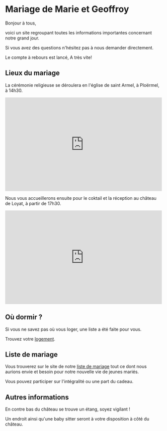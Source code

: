 # Mariage de Marie et Geoffroy

Bonjour à tous, 

voici un site regroupant toutes les informations importantes concernant notre grand jour.

 Si vous avez des questions n'hésitez pas à nous demander directement. 

Le compte à rebours est lancé, A très vite!

## Lieux du mariage
La cérémonie religieuse se déroulera en l'église de saint Armel, à Ploërmel, à 14h30.

<iframe src="https://www.google.com/maps/embed?pb=!1m18!1m12!1m3!1d2673.2284437861267!2d-2.3981547!3d47.9319647!2m3!1f0!2f0!3f0!3m2!1i1024!2i768!4f13.1!3m3!1m2!1s0x480fc991fd9178e1%3A0xe8800240a7d7c281!2s%C3%89glise%20Saint-Armel!5e0!3m2!1sfr!2sfr!4v1665820837381!5m2!1sfr!2sfr" width="100%" height="300" style="border:0;" allowfullscreen="" loading="lazy" referrerpolicy="no-referrer-when-downgrade"></iframe>

Nous vous accueillerons ensuite pour le coktail et la réception au château de Loyat, à partir de 17h30. 

<iframe src="https://www.google.com/maps/embed?pb=!1m18!1m12!1m3!1d2669.902446756415!2d-2.4069411000000005!3d47.9962724!2m3!1f0!2f0!3f0!3m2!1i1024!2i768!4f13.1!3m3!1m2!1s0x480fca4072cc7067%3A0x7eae8f2b799ae11!2sCh%C3%A2teau%20de%20Loyat!5e0!3m2!1sfr!2sfr!4v1665821007256!5m2!1sfr!2sfr" width="100%" height="300" style="border:0;" allowfullscreen="" loading="lazy" referrerpolicy="no-referrer-when-downgrade"></iframe>


## Où dormir ?
Si vous ne savez pas où vous loger, une liste a été faite pour vous.

Trouvez votre [logement](logements).

## Liste de mariage
Vous trouverez sur le site de notre  [liste de mariage](https://www.kadolog.com/fr/list/liste-de-mariage-marie-et-geoffroy)  tout ce dont nous aurions envie et besoin pour notre nouvelle vie de jeunes mariés.

Vous pouvez participer sur l'intégralité ou une part du cadeau.

## Autres informations
En contre bas du château se trouve un étang, soyez vigilant !

Un endroit ainsi qu'une baby sitter seront à votre disposition à côté du château.
